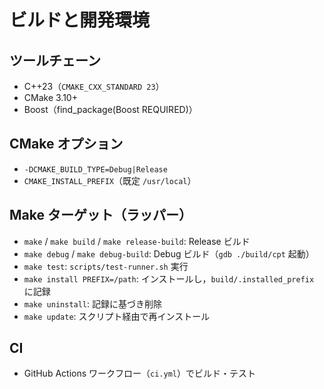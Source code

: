 # ビルドと開発環境

## ツールチェーン
- C++23（`CMAKE_CXX_STANDARD 23`）
- CMake 3.10+
- Boost（find_package(Boost REQUIRED)）

## CMake オプション
- `-DCMAKE_BUILD_TYPE=Debug|Release`
- `CMAKE_INSTALL_PREFIX`（既定 `/usr/local`）

## Make ターゲット（ラッパー）
- `make` / `make build` / `make release-build`: Release ビルド
- `make debug` / `make debug-build`: Debug ビルド（`gdb ./build/cpt` 起動）
- `make test`: `scripts/test-runner.sh` 実行
- `make install PREFIX=/path`: インストールし，`build/.installed_prefix` に記録
- `make uninstall`: 記録に基づき削除
- `make update`: スクリプト経由で再インストール

## CI
- GitHub Actions ワークフロー（`ci.yml`）でビルド・テスト
